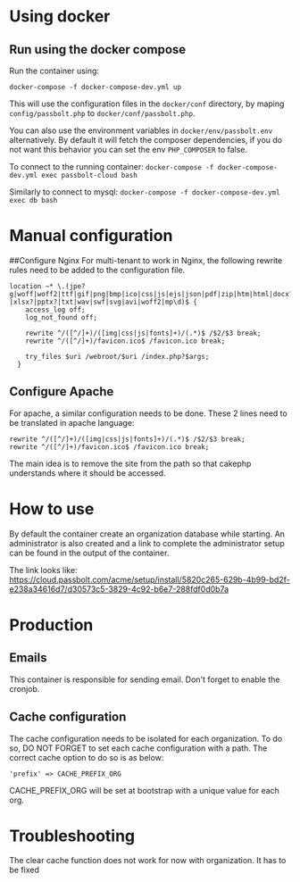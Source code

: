 # Using docker
## Run using the docker compose
Run the container using:
```
docker-compose -f docker-compose-dev.yml up
```

This will use the configuration files in the `docker/conf` directory, by maping `config/passbolt.php` to
`docker/conf/passbolt.php`.

You can also use the environment variables in `docker/env/passbolt.env` alternatively.
By default it will fetch the composer dependencies, if you do not want this behavior you can
set the env `PHP_COMPOSER` to false.

To connect to the running container:
`docker-compose -f docker-compose-dev.yml exec passbolt-cloud bash`

Similarly to connect to mysql:
`docker-compose -f docker-compose-dev.yml exec db bash`

# Manual configuration
##Configure Nginx
For multi-tenant to work in Nginx, the following rewrite rules need to be added to the configuration file.
```
location ~* \.(jpe?g|woff|woff2|ttf|gif|png|bmp|ico|css|js|ejs|json|pdf|zip|htm|html|docx?|xlsx?|pptx?|txt|wav|swf|svg|avi|woff2|mp\d)$ {
    access_log off;
    log_not_found off;

    rewrite ^/([^/]+)/([img|css|js|fonts]+)/(.*)$ /$2/$3 break;
    rewrite ^/([^/]+)/favicon.ico$ /favicon.ico break;

    try_files $uri /webroot/$uri /index.php?$args;
  }
```

## Configure Apache
For apache, a similar configuration needs to be done. These 2 lines need to be translated in apache language:
```
rewrite ^/([^/]+)/([img|css|js|fonts]+)/(.*)$ /$2/$3 break;
rewrite ^/([^/]+)/favicon.ico$ /favicon.ico break;
```

The main idea is to remove the site from the path so that cakephp understands where it should be accessed.

# How to use

By default the container create an organization database while starting. An administrator is also created
and a link to complete the administrator setup can be found in the output of the container.

The link looks like: https://cloud.passbolt.com/acme/setup/install/5820c265-629b-4b99-bd2f-e238a34616d7/d30573c5-3829-4c92-b6e7-288fdf0d0b7a

# Production

## Emails

This container is responsible for sending email. Don't forget to enable the cronjob.

## Cache configuration

The cache configuration needs to be isolated for each organization. To do so, DO NOT FORGET to set each cache configuration with a path.
The correct cache option to do so is as below:
```
'prefix' => CACHE_PREFIX_ORG
```

CACHE_PREFIX_ORG will be set at bootstrap with a unique value for each org.

# Troubleshooting
The clear cache function does not work for now with organization. It has to be fixed
